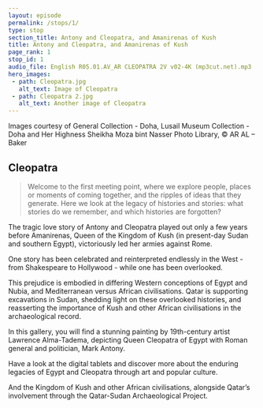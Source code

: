 ```yaml
---
layout: episode
permalink: /stops/1/
type: stop
section_title: Antony and Cleopatra, and Amanirenas of Kush
title: Antony and Cleopatra, and Amanirenas of Kush
page_rank: 1
stop_id: 1
audio_file: English R05.01.AV_AR CLEOPATRA 2V v02-4K (mp3cut.net).mp3
hero_images:
 - path: Cleopatra.jpg
   alt_text: Image of Cleopatra
 - path: Cleopatra 2.jpg
   alt_text: Another image of Cleopatra
---
```


Images courtesy of General Collection - Doha, Lusail Museum Collection - Doha and Her Highness Sheikha Moza bint Nasser Photo Library, © AR AL – Baker

## Cleopatra

> Welcome to the first meeting point, where we explore people, places or moments of coming together, and the ripples of ideas that they generate. Here we look at the legacy of histories and stories: what stories do we remember, and which histories are forgotten?

The tragic love story of Antony and Cleopatra played out only a few years before Amanirenas, Queen of the Kingdom of Kush (in present-day Sudan and southern Egypt), victoriously led her armies against Rome. 

One story has been celebrated and reinterpreted endlessly in the West - from Shakespeare to Hollywood - while one has been overlooked. 

This prejudice is embodied in differing Western conceptions of Egypt and Nubia, and Mediterranean versus African civilisations. Qatar is supporting excavations in Sudan, shedding light on these overlooked histories, and reasserting the importance of Kush and other African civilisations in the archaeological record.

In this gallery, you will find a stunning painting by 19th-century artist Lawrence Alma-Tadema, depicting Queen Cleopatra of Egypt with Roman general and politician, Mark Antony.

Have a look at the digital tablets and discover more about the enduring legacies of Egypt and Cleopatra through art and popular culture.

And the Kingdom of Kush and other African civilisations, alongside Qatar’s involvement through the Qatar-Sudan Archaeological Project.
